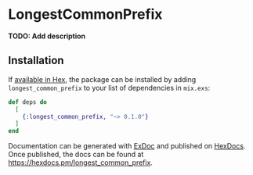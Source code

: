 # LongestCommonPrefix

**TODO: Add description**

## Installation

If [available in Hex](https://hex.pm/docs/publish), the package can be installed
by adding `longest_common_prefix` to your list of dependencies in `mix.exs`:

```elixir
def deps do
  [
    {:longest_common_prefix, "~> 0.1.0"}
  ]
end
```

Documentation can be generated with [ExDoc](https://github.com/elixir-lang/ex_doc)
and published on [HexDocs](https://hexdocs.pm). Once published, the docs can
be found at <https://hexdocs.pm/longest_common_prefix>.

